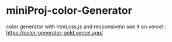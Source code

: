 # miniProj-color-Generator
color generator with html,css,js and responsive\n
see it on vercel : https://color-generator-gold.vercel.app/
